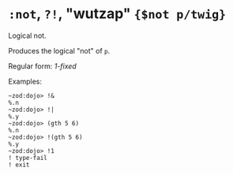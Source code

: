 # `:not`, `?!`, "wutzap" `{$not p/twig}`

Logical not.

Produces the logical "not" of `p`.

Regular form: *1-fixed*

Examples:

    ~zod:dojo> !&
    %.n
    ~zod:dojo> !|
    %.y
    ~zod:dojo> (gth 5 6)
    %.n
    ~zod:dojo> !(gth 5 6)
    %.y
    ~zod:dojo> !1
    ! type-fail
    ! exit
